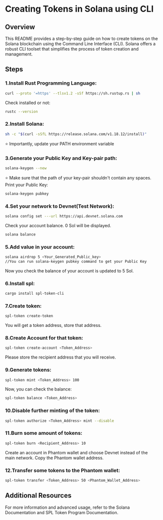 # Creating Tokens in Solana using CLI

## Overview
This README provides a step-by-step guide on how to create tokens on the Solana blockchain using the Command Line Interface (CLI). Solana offers a robust CLI toolset that simplifies the process of token creation and management.

## Steps
### 1.Install Rust Programming Language:
```bash
curl --proto '=https' --tlsv1.2 -sSf https://sh.rustup.rs | sh
```
Check installed or not:
```bash
rustc --version
```
### 2.Install Solana:
```bash
sh -c "$(curl -sSfL https://release.solana.com/v1.18.12/install)"
```
⭐ Importantly, update your PATH environment variable

### 3.Generate your Public Key and Key-pair path:
```bash
solana-keygen --new
```
⭐ Make sure that the path of your key-pair shouldn't contain any spaces.
Print your Public Key:
```bash
solana-keygen pubkey
```
### 4.Set your network to Devnet(Test Network):
```bash
solana config set ---url https://api.devnet.solana.com
```
Check your account balance. 0 Sol will be displayed.
```bash
solana balance
```
### 5.Add value in your account:
```bash
solana airdrop 5 <Your_Generated_Public_key>
//You can run solana-keygen pubkey command to get your Public Key
```
Now you check the balance of your account is updated to 5 Sol.
### 6.Install spl:
```bash
cargo install spl-token-cli
```
### 7.Create token:
```bash
spl-token create-token
```
You will get a token address, store that address.
### 8.Create Account for that token:
```bash
spl-token create-account <Token_Address>
```
Please store the recipient address that you will receive.

### 9.Generate tokens:
```bash
spl-token mint <Token_Address> 100
```
Now, you can check the balance:
```bash
spl-token balance <Token_Address>
```
### 10.Disable further minting of the token:
```bash
spl-token authorize <Token_Address> mint --disable
```
### 11.Burn some amount of tokens:
```bash
spl-token burn <Recipient_Address> 10
```
Create an account in Phantom wallet and choose Devnet instead of the main network.
Copy the Phantom wallet address.
### 12.Transfer some tokens to the Phantom wallet:
```bash
spl-token transfer <Token_Address> 50 <Phantom_Wallet_Address>
```
## Additional Resources
For more information and advanced usage, refer to the Solana Documentation and SPL Token Program Documentation.

